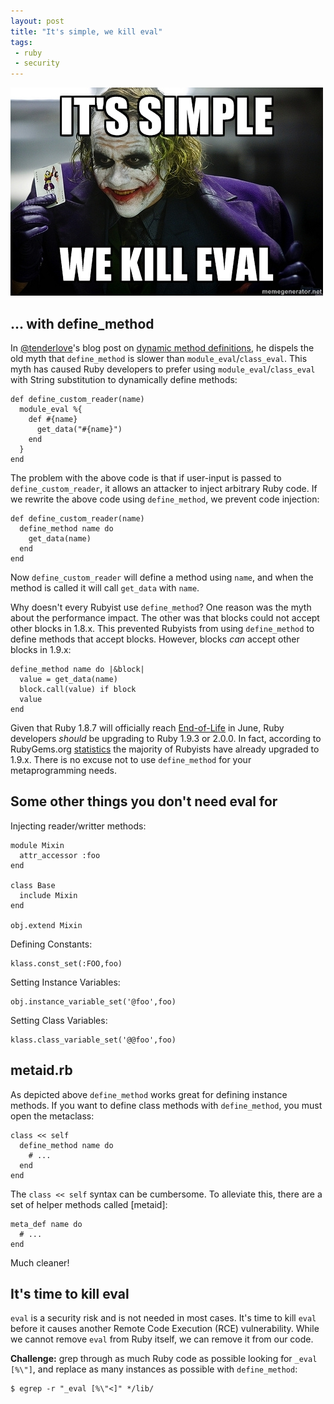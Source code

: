 ```yaml
---
layout: post
title: "It's simple, we kill eval"
tags:
 - ruby
 - security
---
```


<img class="span-18" src="/images/2013/03/07/its-simple-we-kill-eval/joker.jpg" alt="It's simple, we kill eval()"/>

## ... with define_method

In [@tenderlove]'s blog post on [dynamic method definitions][1], he dispels the
old myth that `define_method` is slower than `module_eval`/`class_eval`.
This myth has caused Ruby developers to prefer using `module_eval`/`class_eval`
with String substitution to dynamically define methods:

    def define_custom_reader(name)
      module_eval %{
        def #{name}
          get_data("#{name}")
        end
      }
    end

The problem with the above code is that if user-input is passed to
`define_custom_reader`, it allows an attacker to inject arbitrary Ruby code.
If we rewrite the above code using `define_method`, we prevent code injection:

    def define_custom_reader(name)
      define_method name do
        get_data(name)
      end
    end

Now `define_custom_reader` will define a method using `name`, and when the
method is called it will call `get_data` with `name`.

Why doesn't every Rubyist use `define_method`? One reason was the myth about
the performance impact. The other was that blocks could not accept other blocks
in 1.8.x. This prevented Rubyists from using `define_method` to define methods
that accept blocks. However, blocks _can_ accept other blocks in 1.9.x:

    define_method name do |&block|
      value = get_data(name)
      block.call(value) if block
      value
    end

Given that Ruby 1.8.7 will officially reach [End-of-Life][3] in June,
Ruby developers _should_ be upgrading to Ruby 1.9.3 or 2.0.0.
In fact, according to RubyGems.org [statistics][2] the majority of Rubyists
have already upgraded to 1.9.x. There is no excuse not to use `define_method`
for your metaprogramming needs.

## Some other things you don't need eval for

Injecting reader/writter methods:

    module Mixin
      attr_accessor :foo
    end

    class Base
      include Mixin
    end

    obj.extend Mixin

Defining Constants:

    klass.const_set(:FOO,foo)

Setting Instance Variables:

    obj.instance_variable_set('@foo',foo)

Setting Class Variables:

    klass.class_variable_set('@@foo',foo)

## metaid.rb

As depicted above `define_method` works great for defining instance methods.
If you want to define class methods with `define_method`, you must open
the metaclass:

    class << self
      define_method name do
        # ...
      end
    end

The `class << self` syntax can be cumbersome. To alleviate this, there are
a set of helper methods called [metaid]:

    meta_def name do
      # ...
    end

Much cleaner!

## It's time to kill eval

`eval` is a security risk and is not needed in most cases. It's time to kill
`eval` before it causes another Remote Code Execution (RCE) vulnerability.
While we cannot remove `eval` from Ruby itself, we can remove it from our code.

**Challenge:** grep through as much Ruby code as possible looking for
`_eval [%\"]`, and replace as many instances as possible with `define_method`:

    $ egrep -r "_eval [%\"<]" */lib/

[@tenderlove]: https://twitter.com/tenderlove
[metaid.rb]: https://github.com/defunkt/metaid/blob/master/metaid.rb

[1]: http://tenderlovemaking.com/2013/03/03/dynamic_method_definitions.html
[2]: https://twitter.com/drbrain/status/301884264214065152
[3]: https://blog.engineyard.com/2012/ruby-1-8-7-and-ree-end-of-life
